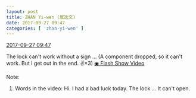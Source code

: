 ```yaml
---
layout: post
title: ZHAN Yi-wen (展逸文)
date: 2017-09-27 09:47
categories: [ 'zhan-yi-wen' ]
---
```


<div class="weibo-info">
  <a href="http://weibo.com/6108090526/FnIxpr09u">2017-09-27 09:47</a>
</div>

The lock can't work without a sign … (A component dropped, so it can't work. But I get out in the end. :v:×3) [◉ Flash Show Video](http://www.miaopai.com/show/S1lRi7JvLkEDZP-05jz3Isf9DZ0HE-nPnRtjeg__.htm)

<!-- more -->

Note:
1. Words in the video: Hi. I had a bad luck today. The lock … It can't open.
